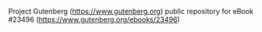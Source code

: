 Project Gutenberg (https://www.gutenberg.org) public repository for eBook #23496 (https://www.gutenberg.org/ebooks/23496)
